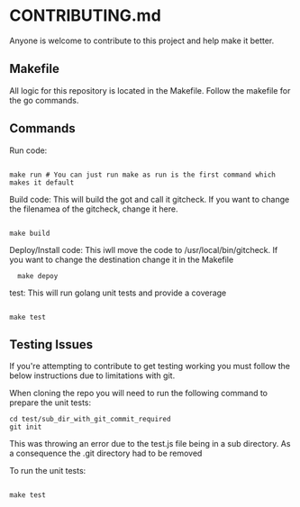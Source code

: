 # CONTRIBUTING.md

Anyone is welcome to contribute to this project and help make it better. 

## Makefile

All logic for this repository is located in the Makefile. Follow the makefile for the go commands.

## Commands

Run code:

```

make run # You can just run make as run is the first command which makes it default

```

Build code: This will build the got and call it gitcheck. If you want to change the filenamea of the gitcheck, change it here.

```

make build

```

Deploy/Install code: This iwll move the code to /usr/local/bin/gitcheck. If you want to change the destination change it in the Makefile

```
  make depoy
```

test: This will run golang unit tests and provide a coverage

```

make test

```



## Testing Issues

If you're attempting to contribute to get testing working you must follow the below instructions due to limitations with git. 

When cloning the repo you will need to run the following command to prepare the unit tests:

```
cd test/sub_dir_with_git_commit_required
git init
```

This was throwing an error due to the test.js file being in a sub directory. As a consequence the .git directory had to be removed

To run the unit tests:

```

make test

```
